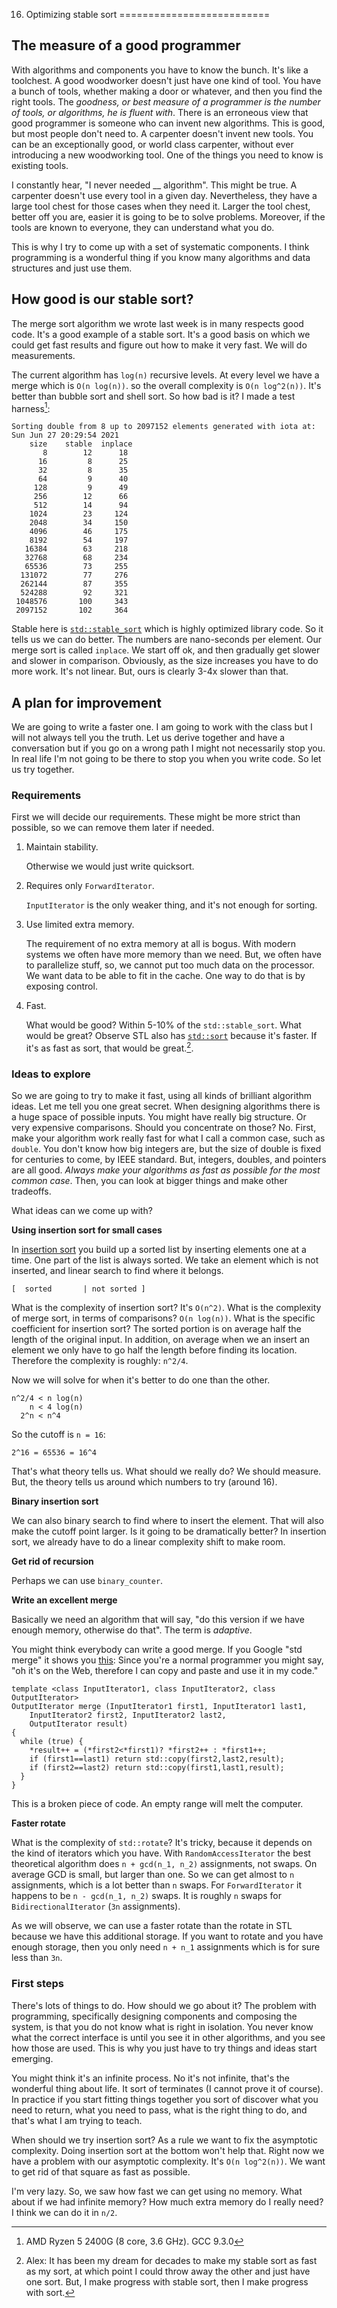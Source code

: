 16. Optimizing stable sort
==========================

## The measure of a good programmer

With algorithms and components you have to know the bunch.
It's like a toolchest.
A good woodworker doesn't just have one kind of tool.
You have a bunch of tools, whether making a door or whatever,
and then you find the right tools.
The *goodness, or best measure of a programmer
is the number of tools, or algorithms, he is fluent with*.
There is an erroneous view that good programmer is someone 
who can invent new algorithms.
This is good, but most people don't need to.
A carpenter doesn't invent new tools.
You can be an exceptionally good, or world class carpenter, without
ever introducing a new woodworking tool.
One of the things you need to know is existing tools.

I constantly hear, "I never needed __ algorithm".
This might be true. 
A carpenter doesn't use every tool in a given day.
Nevertheless, they have a large tool chest for those
cases when they need it.
Larger the tool chest, better off you are,
easier it is going to be to solve problems.
Moreover, if the tools are known to everyone,
they can understand what you do.

This is why I try to come up with a set of systematic components.
I think programming is a wonderful thing if you know many algorithms
and data structures and just use them.


## How good is our stable sort?

The merge sort algorithm we wrote last week is in 
many respects good code.
It's a good example of a stable sort.
It's a good basis on which we could get fast results and figure out how to make it very fast.
We will do measurements.

The current algorithm has `log(n)` recursive levels.
At every level we have a merge which is `O(n log(n))`.
so the overall complexity is `O(n log^2(n))`.
It's better than bubble sort and shell sort.
So how bad is it?
I made a test harness[^pc-info]:

    Sorting double from 8 up to 2097152 elements generated with iota at: Sun Jun 27 20:29:54 2021
        size	stable	inplace	
           8	    12	    18	
          16	     8	    25	
          32	     8	    35	
          64	     9	    40	
         128	     9	    49	
         256	    12	    66	
         512	    14	    94	
        1024	    23	   124	
        2048	    34	   150	
        4096	    46	   175	
        8192	    54	   197	
       16384	    63	   218	
       32768	    68	   234	
       65536	    73	   255	
      131072	    77	   276	
      262144	    87	   355	
      524288	    92	   321	
     1048576	   100	   343	
     2097152	   102	   364

Stable here is [`std::stable_sort`][cpp-stable-sort]
which is highly optimized library code.
So it tells us we can do better.
The numbers are nano-seconds per element.
Our merge sort is called `inplace`.
We start off ok, and then gradually get slower and slower in comparison.
Obviously, as the size increases you have to do more work.
It's not linear.
But, ours is clearly 3-4x slower than that.

[^pc-info]: AMD Ryzen 5 2400G (8 core, 3.6 GHz). GCC 9.3.0

[cpp-stable-sort]: https://en.cppreference.com/w/cpp/algorithm/stable_sort

## A plan for improvement

We are going to write a faster one.
I am going to work with the class but I will not always tell you
the truth.
Let us derive together and have a conversation but if you go on a wrong path I might not
necessarily stop you.
In real life I'm not going to be there to stop you when you write code.
So let us try together.

### Requirements

First we will decide our requirements.
These might be more strict than possible,
so we can remove them later if needed.

1. Maintain stability.

    Otherwise we would just write quicksort.

2. Requires only `ForwardIterator`.

    `InputIterator` is the only weaker thing, and it's not enough for
    sorting.

3. Use limited extra memory.

    The requirement of no extra memory at all is bogus.
    With modern systems we often have more memory than we need.
    But, we often have to parallelize stuff,
    so, we cannot put too much data on the processor.
    We want data to be able to fit in the cache.
    One way to do that is by exposing control.

4. Fast.

    What would be good?
    Within 5-10% of the `std::stable_sort`.
    What would be great?
    Observe STL also has [`std::sort`][cpp-sort] because it's faster.
    If it's as fast as sort, that would be great.[^dream].

[^dream]: Alex: It has been my dream for decades 
    to make my stable sort as fast as my sort,
    at which point I could throw away the other and just have one sort.
    But, I make progress with stable sort, then I make progress with sort.

[cpp-sort]: https://en.cppreference.com/w/cpp/algorithm/sort

### Ideas to explore

So we are going to try to make it fast, using all kinds of brilliant algorithm
ideas.
Let me tell you one great secret.
When designing algorithms there is a huge space of possible inputs.
You might have really big structure.
Or very expensive comparisons.
Should you concentrate on those?
No. First, make your algorithm
work really fast for what I call a common case, such as `double`.
You don't know how big integers are, but
the size of double is fixed for centuries to come,
by IEEE standard.
But, integers, doubles, and pointers are all good.
*Always make your algorithms as fast as possible
for the most common case*.
Then, you can look at bigger things and make other tradeoffs.

What ideas can we come up with?

**Using insertion sort for small cases**

In [insertion sort][insertion-sort] you build up a sorted list by inserting elements
one at a time.
One part of the list is always sorted.
We take an element which is not inserted,
and linear search to find where it belongs.

    [  sorted       | not sorted ]

What is the complexity of insertion sort?
It's `O(n^2)`. 
What is the complexity of merge sort, in terms of comparisons?
`O(n log(n))`.
What is the specific coefficient for insertion sort?
The sorted portion is on average half the length of the original input.
In addition, on average when we an insert an element we
only have to go half the length before finding its location.
Therefore the complexity
is roughly: `n^2/4`.

Now we will solve for when it's better to do one than the other.

    n^2/4 < n log(n)
        n < 4 log(n)
      2^n < n^4

So the cutoff is `n = 16`:

    2^16 = 65536 = 16^4

That's what theory tells us.
What should we really do?
We should measure.
But, the theory tells us around which numbers to try (around 16).

[insertion-sort]: https://en.wikipedia.org/wiki/Insertion_sort

**Binary insertion sort**

We can also binary search to find where to insert the element.
That will also make the cutoff point larger.
Is it going to be dramatically better?
In insertion sort, we already have to do a linear complexity
shift to make room.

**Get rid of recursion**

Perhaps we can use `binary_counter`.

**Write an excellent merge**

Basically we need an algorithm that will say, 
"do this version if we have enough memory,
otherwise do that".
The term is *adaptive*.

You might think everybody can write a good merge.
If you Google "std merge" it shows you [this][merge-code]:
Since you're a normal programmer
you might say, "oh it's on the Web, therefore I can copy and paste and use
it in my code." 

    template <class InputIterator1, class InputIterator2, class OutputIterator>
    OutputIterator merge (InputIterator1 first1, InputIterator1 last1,
        InputIterator2 first2, InputIterator2 last2,
        OutputIterator result)
    {
      while (true) {
        *result++ = (*first2<*first1)? *first2++ : *first1++;
        if (first1==last1) return std::copy(first2,last2,result);
        if (first2==last2) return std::copy(first1,last1,result);
      }
    }

This is a broken piece of code.
An empty range will melt the computer.

[merge-code]: https://web.archive.org/web/20130812111552/https://www.cplusplus.com/reference/algorithm/merge/

**Faster rotate**

What is the complexity of `std::rotate`?
It's tricky, because it depends on the kind of iterators which you have.
With `RandomAccessIterator` the best theoretical algorithm
does `n + gcd(n_1, n_2)` assignments, not swaps.
On average GCD is small, but larger than one.
So we can get almost to `n` assignments, which is a lot better than `n` swaps.
For `ForwardIterator` it happens to be `n - gcd(n_1, n_2)` swaps.
It is roughly `n` swaps for `BidirectionalIterator` (`3n` assignments).

As we will observe, we can use a faster rotate than the rotate in STL because we have this additional storage.
If you want to rotate and you have enough storage, then you only need `n + n_1` assignments which is for sure less than `3n`.

### First steps

There's lots of things to do.
How should we go about it?
The problem with programming, specifically designing components
and composing the system, is that you do not know what is right in isolation.
You never know what the correct interface is
until you see it in other algorithms,
and you see how those are used.
This is why you just have to try things and ideas start emerging.

You might think it's an infinite process.
No it's not infinite, that's the wonderful thing about life.
It sort of terminates (I cannot prove it of course).
In practice if you start fitting things together you sort of discover what you need to return,
what you need to pass,
what is the right thing to do, and that's what
I am trying to teach.

When should we try insertion sort?
As a rule we want to fix the asymptotic complexity.
Doing insertion sort at the bottom won't help that.
Right now we have a problem with our asymptotic complexity.
It's `O(n log^2(n))`.
We want to get rid of that square as fast as possible.

I'm very lazy.
So, we saw how fast we can get using no memory.
What about if we had infinite memory?
How much extra memory do I really need?
I think we can do it in `n/2`.


